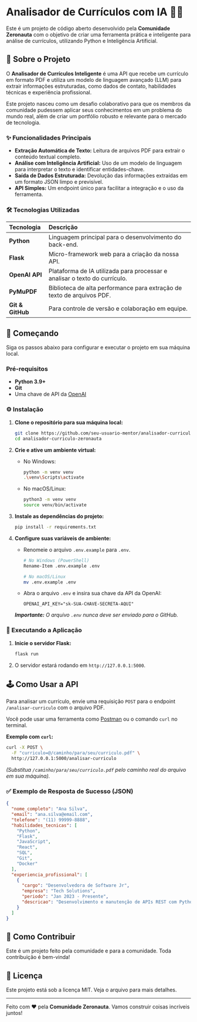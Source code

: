 # Analisador de Currículos com IA 📄🤖

Este é um projeto de código aberto desenvolvido pela **Comunidade Zeronauta** com o objetivo de criar uma ferramenta prática e inteligente para análise de currículos, utilizando Python e Inteligência Artificial.

## 🚀 Sobre o Projeto

O **Analisador de Currículos Inteligente** é uma API que recebe um currículo em formato PDF e utiliza um modelo de linguagem avançado (LLM) para extrair informações estruturadas, como dados de contato, habilidades técnicas e experiência profissional.

Este projeto nasceu como um desafio colaborativo para que os membros da comunidade pudessem aplicar seus conhecimentos em um problema do mundo real, além de criar um portfólio robusto e relevante para o mercado de tecnologia.

### ✨ Funcionalidades Principais

  * **Extração Automática de Texto:** Leitura de arquivos PDF para extrair o conteúdo textual completo.
  * **Análise com Inteligência Artificial:** Uso de um modelo de linguagem para interpretar o texto e identificar entidades-chave.
  * **Saída de Dados Estruturada:** Devolução das informações extraídas em um formato JSON limpo e previsível.
  * **API Simples:** Um endpoint único para facilitar a integração e o uso da ferramenta.

### 🛠️ Tecnologias Utilizadas

| Tecnologia | Descrição |
| :--- | :--- |
| **Python** | Linguagem principal para o desenvolvimento do back-end. |
| **Flask** | Micro-framework web para a criação da nossa API. |
| **OpenAI API** | Plataforma de IA utilizada para processar e analisar o texto do currículo. |
| **PyMuPDF** | Biblioteca de alta performance para extração de texto de arquivos PDF. |
| **Git & GitHub** | Para controle de versão e colaboração em equipe. |

## 🏁 Começando

Siga os passos abaixo para configurar e executar o projeto em sua máquina local.

### Pré-requisitos

  * **Python 3.9+**
  * **Git**
  * Uma chave de API da [OpenAI](https://platform.openai.com/signup)

### ⚙️ Instalação

1.  **Clone o repositório para sua máquina local:**

    ```bash
    git clone https://github.com/seu-usuario-mentor/analisador-curriculo-zeronauta.git
    cd analisador-curriculo-zeronauta
    ```

2.  **Crie e ative um ambiente virtual:**

      * No Windows:
        ```bash
        python -m venv venv
        .\venv\Scripts\activate
        ```
      * No macOS/Linux:
        ```bash
        python3 -m venv venv
        source venv/bin/activate
        ```

3.  **Instale as dependências do projeto:**

    ```bash
    pip install -r requirements.txt
    ```

4.  **Configure suas variáveis de ambiente:**

      * Renomeie o arquivo `.env.example` para `.env`.
        ```bash
        # No Windows (PowerShell)
        Rename-Item .env.example .env

        # No macOS/Linux
        mv .env.example .env
        ```
      * Abra o arquivo `.env` e insira sua chave da API da OpenAI:
        ```
        OPENAI_API_KEY="sk-SUA-CHAVE-SECRETA-AQUI"
        ```

    ***Importante:** O arquivo `.env` nunca deve ser enviado para o GitHub.*

### 🏃 Executando a Aplicação

1.  **Inicie o servidor Flask:**
    ```bash
    flask run
    ```
2.  O servidor estará rodando em `http://127.0.0.1:5000`.

## 🕹️ Como Usar a API

Para analisar um currículo, envie uma requisição `POST` para o endpoint `/analisar-curriculo` com o arquivo PDF.

Você pode usar uma ferramenta como [Postman](https://www.postman.com/) ou o comando `curl` no terminal.

**Exemplo com `curl`:**

```bash
curl -X POST \
  -F "curriculo=@/caminho/para/seu/curriculo.pdf" \
  http://127.0.0.1:5000/analisar-curriculo
```

*(Substitua `/caminho/para/seu/curriculo.pdf` pelo caminho real do arquivo em sua máquina).*

### ✅ Exemplo de Resposta de Sucesso (JSON)

```json
{
  "nome_completo": "Ana Silva",
  "email": "ana.silva@email.com",
  "telefone": "(11) 99999-8888",
  "habilidades_tecnicas": [
    "Python",
    "Flask",
    "JavaScript",
    "React",
    "SQL",
    "Git",
    "Docker"
  ],
  "experiencia_profissional": [
    {
      "cargo": "Desenvolvedora de Software Jr",
      "empresa": "Tech Solutions",
      "periodo": "Jan 2023 - Presente",
      "descricao": "Desenvolvimento e manutenção de APIs REST com Python e Flask..."
    }
  ]
}
```

## 🤝 Como Contribuir

Este é um projeto feito pela comunidade e para a comunidade. Toda contribuição é bem-vinda\!

## 📝 Licença

Este projeto está sob a licença MIT. Veja o arquivo para mais detalhes.

-----

Feito com ❤️ pela **Comunidade Zeronauta**. Vamos construir coisas incríveis juntos\!